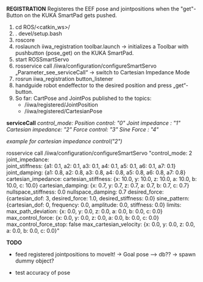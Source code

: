 **REGISTRATION**
Registeres the EEF pose and jointpositions when the "get"-Button on the KUKA SmartPad gets pushed.

1. cd ROS/<catkin_ws>/
2. . devel/setup.bash
3. roscore
4. roslaunch iiwa_registration toolbar.launch → initializes a Toolbar with pushbutton (pose_get) on the KUKA SmartPad. 
5. start ROSSmartServo
6. rosservice call /iiwa/configuration/configureSmartServo „Parameter_see_serviceCall“ → switch to Cartesian Impedance Mode
7. rosrun iiwa_registration button_listener
8. handguide robot endeffector to the desired position and press „get“-button.
9. So far: CartPose and JointPos published to the topics:
    - /iiwa/registered/JointPosition
    - /iiwa/registered/CartesianPose



**serviceCall**
*control_mode: 
                  Position control: "0"
                  Joint impedance : "1"
                  Cartesian impedance: "2"
                  Force control: "3"
                  Sine Force : "4"*

*example for cartesian impedance control("2")*

rosservice call /iiwa/configuration/configureSmartServo "control_mode: 2
joint_impedance:                                                                    
  joint_stiffness: {a1: 0.1, a2: 0.1, a3: 0.1, a4: 0.1, a5: 0.1, a6: 0.1, a7: 0.1}
  joint_damping: {a1: 0.8, a2: 0.8, a3: 0.8, a4: 0.8, a5: 0.8, a6: 0.8, a7: 0.8}
cartesian_impedance:
  cartesian_stiffness: {x: 10.0, y: 10.0, z: 10.0, a: 10.0, b: 10.0, c: 10.0}
  cartesian_damping: {x: 0.7, y: 0.7, z: 0.7, a: 0.7, b: 0.7, c: 0.7}
  nullspace_stiffness: 0.0
  nullspace_damping: 0.7
desired_force: {cartesian_dof: 3, desired_force: 1.0, desired_stiffness: 0.0}
sine_pattern: {cartesian_dof: 0, frequency: 0.0, amplitude: 0.0, stiffness: 0.0}
limits:
  max_path_deviation: {x: 0.0, y: 0.0, z: 0.0, a: 0.0, b: 0.0, c: 0.0}
  max_control_force: {x: 0.0, y: 0.0, z: 0.0, a: 0.0, b: 0.0, c: 0.0}
  max_control_force_stop: false
  max_cartesian_velocity: {x: 0.0, y: 0.0, z: 0.0, a: 0.0, b: 0.0, c: 0.0}" 


**TODO**
  - feed registered jointpositions to moveIt! 
       -> Goal pose --> db??
       -> spawn dummy object?

  - test accuracy of pose
